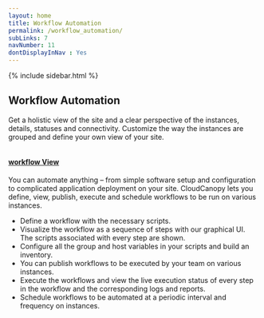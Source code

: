 ```yaml
---
layout: home
title: Workflow Automation
permalink: /workflow_automation/
subLinks: 7
navNumber: 11
dontDisplayInNav : Yes
---
```

<div class='mainContent'>
<div class='sidebar-wrapper'>
{% include sidebar.html %}
</div>
<div class='content-area'>
<h2>Workflow Automation</h2>
<p>
Get a holistic view of the site and a clear perspective of the instances, details, statuses and connectivity. Customize the way the instances are grouped and define your own view of your site.</p>

<div class='gallerysection'>
<a rel="gallery" class="fancybox" href="/orchestrator/images/workflow-vagrant-discovery.png">
<img src="/orchestrator/images/thumb/workflow-vagrant-discovery.png" alt=""/>
<h4>workflow View </h4>
</a>
</div>



<p>You can automate anything – from simple software setup and configuration to complicated application deployment on your site. CloudCanopy lets you define, view, publish, execute and schedule workflows to be run on various instances.</p>
<ul>
<li>Define a workflow with the necessary scripts.</li>

<li>Visualize the workflow as a sequence of steps with our graphical UI. The scripts associated with every step are shown.</li>

<li>Configure all the group and host variables in your scripts and build an inventory.</li>

<li>You can publish workflows to be executed by your team on various instances. </li>

<li>Execute the workflows and view the live execution status of every step in the workflow and the corresponding logs and reports. </li>

<li>Schedule workflows to be automated at a periodic interval and frequency on instances.</li>
</ul>
</div>
</div>